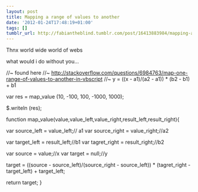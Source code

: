 ```yaml
---
layout: post
title: Mapping a range of values to another
date: '2012-01-24T17:48:19+01:00'
tags: []
tumblr_url: http://fabiantheblind.tumblr.com/post/16413883984/mapping-a-range-of-values-to-another
---
```

Thnx world wide world of webs

what would i do without you…

//~ found here
//~ http://stackoverflow.com/questions/6984763/map-one-range-of-values-to-another-in-vbscript
//~ y = ((x - a1)/(a2 - a1)) * (b2 - b1) + b1

var res = map_value (10, -100, 100, -1000, 1000);

$.writeln (res);

function map_value(value,value_left,value_right,result_left,result_right){

var source_left = value_left;// a1
var source_right = value_right;//a2

var target_left = result_left;//b1
var tagret_right = result_right;//b2

var source = value;//x
var target = null;//y

target = ((source - source_left)/(source_right - source_left)) * (tagret_right - target_left) + target_left;

return target;
}
